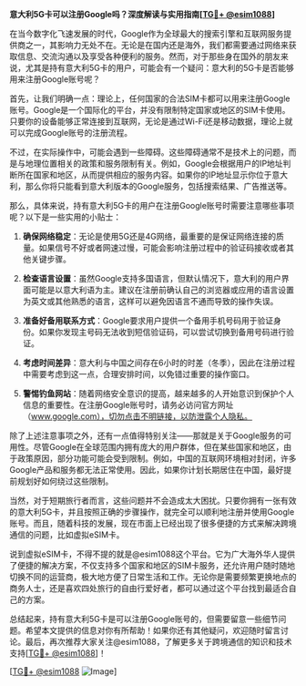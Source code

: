 **意大利5G卡可以注册Google吗？深度解读与实用指南[[TG💪+ @esim1088](https://t.me/s/esim1088)]**

在当今数字化飞速发展的时代，Google作为全球最大的搜索引擎和互联网服务提供商之一，其影响力无处不在。无论是在国内还是海外，我们都需要通过网络来获取信息、交流沟通以及享受各种便利的服务。然而，对于那些身在国外的朋友来说，尤其是持有意大利5G卡的用户，可能会有一个疑问：意大利的5G卡是否能够用来注册Google账号呢？

首先，让我们明确一点：理论上，任何国家的合法SIM卡都可以用来注册Google账号。Google是一个国际化的平台，并没有限制特定国家或地区的SIM卡使用。只要你的设备能够正常连接到互联网，无论是通过Wi-Fi还是移动数据，理论上就可以完成Google账号的注册流程。

不过，在实际操作中，可能会遇到一些障碍。这些障碍通常不是技术上的问题，而是与地理位置相关的政策和服务限制有关。例如，Google会根据用户的IP地址判断所在国家和地区，从而提供相应的服务内容。如果你的IP地址显示你位于意大利，那么你将只能看到意大利版本的Google服务，包括搜索结果、广告推送等。

那么，具体来说，持有意大利5G卡的用户在注册Google账号时需要注意哪些事项呢？以下是一些实用的小贴士：

1. **确保网络稳定**：无论是使用5G还是4G网络，最重要的是保证网络连接的质量。如果信号不好或者网速过慢，可能会影响注册过程中的验证码接收或者其他关键步骤。

2. **检查语言设置**：虽然Google支持多国语言，但默认情况下，意大利的用户界面可能是以意大利语为主。建议在注册前确认自己的浏览器或应用的语言设置为英文或其他熟悉的语言，这样可以避免因语言不通而导致的操作失误。

3. **准备好备用联系方式**：Google要求用户提供一个备用手机号码用于验证身份。如果你发现主号码无法收到短信验证码，可以尝试切换到备用号码进行验证。

4. **考虑时间差异**：意大利与中国之间存在6小时的时差（冬季），因此在注册过程中需要考虑到这一点，合理安排时间，以免错过重要的操作窗口。

5. **警惕钓鱼网站**：随着网络安全意识的提高，越来越多的人开始意识到保护个人信息的重要性。在注册Google账号时，请务必访问官方网址（www.google.com），切勿点击不明链接，以防泄露个人隐私。

除了上述注意事项之外，还有一点值得特别关注——那就是关于Google服务的可用性。尽管Google在全球范围内拥有庞大的用户群体，但在某些国家和地区，由于政策原因，部分功能可能会受到限制。例如，中国的互联网环境相对封闭，许多Google产品和服务都无法正常使用。因此，如果你计划长期居住在中国，最好提前规划好如何绕过这些限制。

当然，对于短期旅行者而言，这些问题并不会造成太大困扰。只要你拥有一张有效的意大利5G卡，并且按照正确的步骤操作，就完全可以顺利地注册并使用Google账号。而且，随着科技的发展，现在市面上已经出现了很多便捷的方式来解决跨境通信的问题，比如虚拟eSIM卡。

说到虚拟eSIM卡，不得不提的就是@esim1088这个平台。它为广大海外华人提供了便捷的解决方案，不仅支持多个国家和地区的SIM卡服务，还允许用户随时随地切换不同的运营商，极大地方便了日常生活和工作。无论你是需要频繁更换地点的商务人士，还是喜欢四处旅行的自由行爱好者，都可以通过这个平台找到最适合自己的方案。

总结起来，持有意大利5G卡是可以注册Google账号的，但需要留意一些细节问题。希望本文提供的信息对你有所帮助！如果你还有其他疑问，欢迎随时留言讨论。最后，再次推荐大家关注@esim1088，了解更多关于跨境通信的知识和技术支持[[TG💪+ @esim1088](https://t.me/s/esim1088)]！

[[TG💪+ @esim1088](https://t.me/s/esim1088) ![Image](https://i.postimg.cc/4NQfJmqS/Snipaste-2025-05-13-00-14-12.png)]